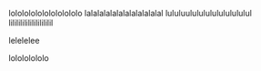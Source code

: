 lololololololololololo
lalalalalalalalalalalalal
lululuulululululululululul
lililililililililililil

lelelelee




lolololololo
